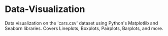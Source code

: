 # Data-Visualization
Data visualization on the 'cars.csv' dataset using Python's Matplotlib and Seaborn libraries. Covers Lineplots, Boxplots, Pairplots, Barplots, and more.

